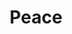 ---
pid: ch614
title: Peace
location_transcription: Leave it (all the monument lab ones)
coordinates: "[-75.16366130825, 39.952691430068]"
zipcode: NJ08109
gen_neighborhood: 
neighborhood: 
outside_phl: Merchantville NJ
age: '28'
age_range: 20-29
instagram: 
image_file_name: ch_614.jpg
proposal_transcription: Keep it the same. Just let people pose the way they want.
topic: Unknown
topic_summary: '0'
type: Other No Form
keywords_other: 
credit: Anjelica
image_labels: 
twitter: 
facebook: 
permalink: "/monuments/ch614/"
layout: item-page
---